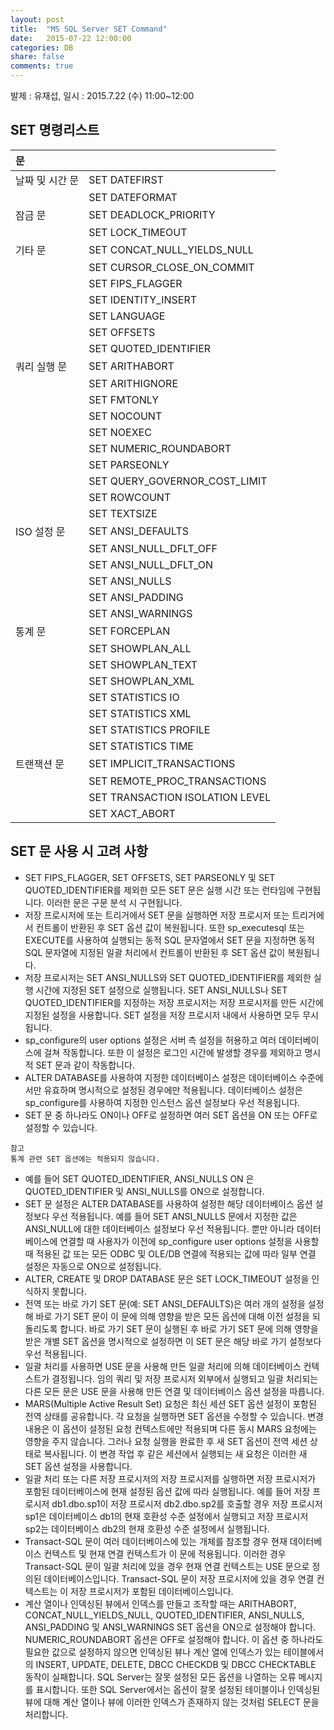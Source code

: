 ```yaml
---
layout: post
title:  "MS SQL Server SET Command"
date:   2015-07-22 12:00:00
categories: DB
share: false
comments: true
---
```

발제 : 유재섭, 일시 : 2015.7.22 (수) 11:00~12:00

## SET 명령리스트

| 문 |                                     |
|:----|:------------------------------------|
|날짜 및 시간 문 | SET DATEFIRST                       |
|     |SET DATEFORMAT                          |
| 잠금 문 | SET DEADLOCK\_PRIORITY              |
|     | SET LOCK\_TIMEOUT                       |
| 기타 문 | SET CONCAT\_NULL\_YIELDS\_NULL      |
|     | SET CURSOR\_CLOSE\_ON\_COMMIT             |
|     | SET FIPS\_FLAGGER                       |
|     | SET IDENTITY\_INSERT                    |
|     | SET LANGUAGE                           |
|     | SET OFFSETS                            |
|     | SET QUOTED\_IDENTIFIER                  |
| 쿼리 실행 문 | SET ARITHABORT                      |
|     | SET ARITHIGNORE                        |
|     | SET FMTONLY                            |
|     | SET NOCOUNT                            |
|     | SET NOEXEC                             |
|     | SET NUMERIC\_ROUNDABORT                 |
|     | SET PARSEONLY                          |
|     | SET QUERY\_GOVERNOR\_COST\_LIMIT          |
|     | SET ROWCOUNT                           |
|     | SET TEXTSIZE                           |
| ISO 설정 문 | SET ANSI\_DEFAULTS                  |
|     | SET ANSI\_NULL\_DFLT\_OFF                 |
|     | SET ANSI\_NULL\_DFLT\_ON                  |
|     | SET ANSI\_NULLS                         |
|     | SET ANSI\_PADDING                       |
|     | SET ANSI\_WARNINGS                      |
| 통계 문 | SET FORCEPLAN                       |
|     | SET SHOWPLAN\_ALL                       |
|     | SET SHOWPLAN\_TEXT                      |
|     | SET SHOWPLAN\_XML                       |
|     | SET STATISTICS IO                      |
|     | SET STATISTICS XML                     |
|     | SET STATISTICS PROFILE                 |
|     | SET STATISTICS TIME                    |
| 트랜잭션 문 | SET IMPLICIT\_TRANSACTIONS          |
|     | SET REMOTE\_PROC\_TRANSACTIONS           |
|     | SET TRANSACTION ISOLATION LEVEL        |
|     | SET XACT\_ABORT                         |


## SET 문 사용 시 고려 사항

  * SET FIPS\_FLAGGER, SET OFFSETS, SET PARSEONLY 및 SET QUOTED\_IDENTIFIER를 제외한 모든 SET 문은 실행 시간 또는 런타임에 구현됩니다. 이러한 문은 구문 분석 시 구현됩니다.
  * 저장 프로시저에 또는 트리거에서 SET 문을 실행하면 저장 프로시저 또는 트리거에서 컨트롤이 반환된 후 SET 옵션 값이 복원됩니다. 또한 sp\_executesql 또는 EXECUTE를 사용하여 실행되는 동적 SQL 문자열에서 SET 문을 지정하면 동적 SQL 문자열에 지정된 일괄 처리에서 컨트롤이 반환된 후 SET 옵션 값이 복원됩니다.
  * 저장 프로시저는 SET ANSI\_NULLS와 SET QUOTED\_IDENTIFIER를 제외한 실행 시간에 지정된 SET 설정으로 실행됩니다. SET ANSI\_NULLS나 SET QUOTED\_IDENTIFIER를 지정하는 저장 프로시저는 저장 프로시저를 만든 시간에 지정된 설정을 사용합니다. SET 설정을 저장 프로시저 내에서 사용하면 모두 무시됩니다.
  * sp\_configure의 user options 설정은 서버 측 설정을 허용하고 여러 데이터베이스에 걸쳐 작동합니다. 또한 이 설정은 로그인 시간에 발생할 경우를 제외하고 명시적 SET 문과 같이 작동합니다.
  * ALTER DATABASE를 사용하여 지정한 데이터베이스 설정은 데이터베이스 수준에서만 유효하며 명시적으로 설정된 경우에만 적용됩니다. 데이터베이스 설정은 sp\_configure를 사용하여 지정한 인스턴스 옵션 설정보다 우선 적용됩니다.
  * SET 문 중 하나라도 ON이나 OFF로 설정하면 여러 SET 옵션을 ON 또는 OFF로 설정할 수 있습니다.

```
참고
통계 관련 SET 옵션에는 적용되지 않습니다.
```

  * 예를 들어 SET QUOTED\_IDENTIFIER, ANSI\_NULLS ON 은 QUOTED\_IDENTIFIER 및 ANSI\_NULLS를 ON으로 설정합니다.
  * SET 문 설정은 ALTER DATABASE를 사용하여 설정한 해당 데이터베이스 옵션 설정보다 우선 적용됩니다. 예를 들어 SET ANSI\_NULLS 문에서 지정한 값은 ANSI\_NULL에 대한 데이터베이스 설정보다 우선 적용됩니다. 뿐만 아니라 데이터베이스에 연결할 때 사용자가 이전에 sp\_configure user options 설정을 사용할 때 적용된 값 또는 모든 ODBC 및 OLE/DB 연결에 적용되는 값에 따라 일부 연결 설정은 자동으로 ON으로 설정됩니다.
  * ALTER, CREATE 및 DROP DATABASE 문은 SET LOCK\_TIMEOUT 설정을 인식하지 못합니다.
  * 전역 또는 바로 가기 SET 문(예: SET ANSI\_DEFAULTS)은 여러 개의 설정을 설정해 바로 가기 SET 문이 이 문에 의해 영향을 받은 모든 옵션에 대해 이전 설정을 되돌리도록 합니다. 바로 가기 SET 문이 실행된 후 바로 가기 SET 문에 의해 영향을 받은 개별 SET 옵션을 명시적으로 설정하면 이 SET 문은 해당 바로 가기 설정보다 우선 적용됩니다.
  * 일괄 처리를 사용하면 USE 문을 사용해 만든 일괄 처리에 의해 데이터베이스 컨텍스트가 결정됩니다. 임의 쿼리 및 저장 프로시저 외부에서 실행되고 일괄 처리되는 다른 모든 문은 USE 문을 사용해 만든 연결 및 데이터베이스 옵션 설정을 따릅니다.
  * MARS(Multiple Active Result Set) 요청은 최신 세션 SET 옵션 설정이 포함된 전역 상태를 공유합니다. 각 요청을 실행하면 SET 옵션을 수정할 수 있습니다. 변경 내용은 이 옵션이 설정된 요청 컨텍스트에만 적용되며 다른 동시 MARS 요청에는 영향을 주지 않습니다. 그러나 요청 실행을 완료한 후 새 SET 옵션이 전역 세션 상태로 복사됩니다. 이 변경 작업 후 같은 세션에서 실행되는 새 요청은 이러한 새 SET 옵션 설정을 사용합니다.
  * 일괄 처리 또는 다른 저장 프로시저의 저장 프로시저를 실행하면 저장 프로시저가 포함된 데이터베이스에 현재 설정된 옵션 값에 따라 실행됩니다. 예를 들어 저장 프로시저 db1.dbo.sp1이 저장 프로시저 db2.dbo.sp2를 호출할 경우 저장 프로시저sp1은 데이터베이스 db1의 현재 호환성 수준 설정에서 실행되고 저장 프로시저 sp2는 데이터베이스 db2의 현재 호환성 수준 설정에서 실행됩니다.
  * Transact-SQL 문이 여러 데이터베이스에 있는 개체를 참조할 경우 현재 데이터베이스 컨텍스트 및 현재 연결 컨텍스트가 이 문에 적용됩니다. 이러한 경우 Transact-SQL 문이 일괄 처리에 있을 경우 현재 연결 컨텍스트는 USE 문으로 정의된 데이터베이스입니다. Transact-SQL 문이 저장 프로시저에 있을 경우 연결 컨텍스트는 이 저장 프로시저가 포함된 데이터베이스입니다.
  * 계산 열이나 인덱싱된 뷰에서 인덱스를 만들고 조작할 때는 ARITHABORT, CONCAT\_NULL\_YIELDS\_NULL, QUOTED\_IDENTIFIER, ANSI\_NULLS, ANSI\_PADDING 및 ANSI\_WARNINGS SET 옵션을 ON으로 설정해야 합니다. NUMERIC\_ROUNDABORT 옵션은 OFF로 설정해야 합니다. 이 옵션 중 하나라도 필요한 값으로 설정하지 않으면 인덱싱된 뷰나 계산 열에 인덱스가 있는 테이블에서의 INSERT, UPDATE, DELETE, DBCC CHECKDB 및 DBCC CHECKTABLE 동작이 실패합니다. SQL Server는 잘못 설정된 모든 옵션을 나열하는 오류 메시지를 표시합니다. 또한 SQL Server에서는 옵션이 잘못 설정된 테이블이나 인덱싱된 뷰에 대해 계산 열이나 뷰에 이러한 인덱스가 존재하지 않는 것처럼 SELECT 문을 처리합니다.
